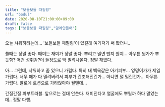 ```yaml
---
title: "보들보들 때필링"
url: "bodul"
date: 2020-08-10T21:00:00+09:00
draft: false
tags: ["보들보들 때필링","맘에안들어"]
---
```

오늘 샤워하려는데... '보들보들 때필링'이 있길래 여기저기 써 봤더니..

쓸때는 정말 좋다. 때미는 재미가 정말 좋다.
뿌리고 밀면 땐지 뭔지... 아무튼 뭔가가 뿌듯함? 어떤 성취감?이 들정도로 막 밀려나온다.
정말 재밌다.

아... 그런데, 샤워하고 좀 있으니 가렵다. 특히 내 백옥같은 아기피부... 엉덩이가가 제일 가렵다.
너무 때가 다 밀려버려서 피부가 건조해진건가... 아니면 덜 밀린건가... 아무튼 가렵다.
알로에 로션으로 가라앉아야 될텐데...

간질간질 피부트러블. 앞으로는 절대 안쓴다. 재미진다고 얼굴에도 뿌릴까 하다 말았는데.. 정말 다행.
